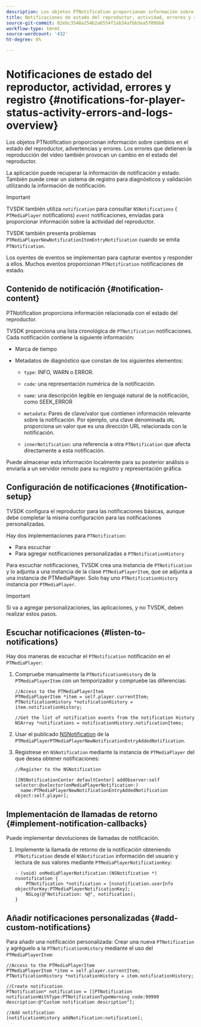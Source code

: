 ```yaml
---
description: Los objetos PTNotification proporcionan información sobre cambios en el estado del reproductor, advertencias y errores. Los errores que detienen la reproducción del vídeo también provocan un cambio en el estado del reproductor.
title: Notificaciones de estado del reproductor, actividad, errores y registros
source-git-commit: 02ebc3548a254b2a6554f1ab34afbb3ea5f09bb8
workflow-type: tm+mt
source-wordcount: '432'
ht-degree: 0%

---
```


# Notificaciones de estado del reproductor, actividad, errores y registro  {#notifications-for-player-status-activity-errors-and-logs-overview}

Los objetos PTNotification proporcionan información sobre cambios en el estado del reproductor, advertencias y errores. Los errores que detienen la reproducción del vídeo también provocan un cambio en el estado del reproductor.

La aplicación puede recuperar la información de notificación y estado. También puede crear un sistema de registro para diagnósticos y validación utilizando la información de notificación.

>[!IMPORTANT]
>
>TVSDK también utiliza *`notification`* para consultar `NSNotifications` ( `PTMediaPlayer` notifications) *`event`* notificaciones, enviadas para proporcionar información sobre la actividad del reproductor.

TVSDK también presenta problemas `PTMediaPlayerNewNotificationItemEntryNotification` cuando se emita `PTNotification`.

Los oyentes de eventos se implementan para capturar eventos y responder a ellos. Muchos eventos proporcionan `PTNotification` notificaciones de estado.

## Contenido de notificación {#notification-content}

PTNotification proporciona información relacionada con el estado del reproductor.

TVSDK proporciona una lista cronológica de `PTNotification` notificaciones. Cada notificación contiene la siguiente información:

* Marca de tiempo
* Metadatos de diagnóstico que constan de los siguientes elementos:

   * `type`: INFO, WARN o ERROR.
   * `code`: una representación numérica de la notificación.
   * `name`: una descripción legible en lenguaje natural de la notificación, como SEEK_ERROR
   * `metadata`: Pares de clave/valor que contienen información relevante sobre la notificación. Por ejemplo, una clave denominada `URL` proporciona un valor que es una dirección URL relacionada con la notificación.

   * `innerNotification`: una referencia a otra `PTNotification` que afecta directamente a esta notificación.

Puede almacenar esta información localmente para su posterior análisis o enviarla a un servidor remoto para su registro y representación gráfica.

## Configuración de notificaciones {#notification-setup}

TVSDK configura el reproductor para las notificaciones básicas, aunque debe completar la misma configuración para las notificaciones personalizadas.

Hay dos implementaciones para `PTNotification`:

* Para escuchar
* Para agregar notificaciones personalizadas a `PTNotificationHistory`

Para escuchar notificaciones, TVSDK crea una instancia de `PTNotification` y lo adjunta a una instancia de la clase `PTMediaPlayerItem`, que se adjunta a una instancia de PTMediaPlayer. Solo hay uno `PTNotificationHistory` instancia por `PTMediaPlayer`.

>[!IMPORTANT]
>
>Si va a agregar personalizaciones, las aplicaciones, y no TVSDK, deben realizar estos pasos.

## Escuchar notificaciones {#listen-to-notifications}

Hay dos maneras de escuchar el `PTNotification` notificación en el `PTMediaPlayer`:

1. Compruebe manualmente la `PTNotificationHistory` de la `PTMediaPlayerItem` con un temporizador y compruebe las diferencias:

   ```
   //Access to the PTMediaPlayerItem  
   PTMediaPlayerItem *item = self.player.currentItem; 
   PTNotificationHistory *notificationHistory = item.notificationHistory; 
   
   //Get the list of notification events from the notification History  
   NSArray *notifications = notificationHistory.notificationItems;
   ```

1. Usar el publicado [NSNotification](https://developer.apple.com/library/mac/%23documentation/Cocoa/Reference/Foundation/Classes/NSNotification_Class/Reference/Reference.html) de la `PTMediaPlayerPTMediaPlayerNewNotificationEntryAddedNotification`.
1. Regístrese en `NSNotification` mediante la instancia de `PTMediaPlayer` del que desea obtener notificaciones:

   ```
   //Register to the NSNotification 
   
   [[NSNotificationCenter defaultCenter] addObserver:self selector:@selector(onMediaPlayerNotification:)  
     name:PTMediaPlayerNewNotificationEntryAddedNotification object:self.player];
   ```

## Implementación de llamadas de retorno {#implement-notification-callbacks}

Puede implementar devoluciones de llamadas de notificación.

1. Implemente la llamada de retorno de la notificación obteniendo `PTNotification` desde el `NSNotification` información del usuario y lectura de sus valores mediante `PTMediaPlayerNotificationKey`:

   ```
   - (void) onMediaPlayerNotification:(NSNotification *) nsnotification { 
       PTNotification *notification = [nsnotification.userInfo objectForKey:PTMediaPlayerNotificationKey]; 
       NSLog(@"Notification: %@", notification); 
   }
   ```

## Añadir notificaciones personalizadas {#add-custom-notifications}

Para añadir una notificación personalizada: Crear una nueva `PTNotification` y agréguelo a la `PTNotificationHistory` mediante el uso del `PTMediaPlayerItem`:

```
//Access to the PTMediaPlayerItem  
PTMediaPlayerItem *item = self.player.currentItem; 
PTNotificationHistory *notificationHistory = item.notificationHistory; 
 
//Create notification 
PTNotification* notification = [[PTNotification notificationWithType:PTNotificationTypeWarning code:99999 description:@"Custom notification description"]; 
 
//Add notification 
[notificationHistory addNotification:notification];
```
